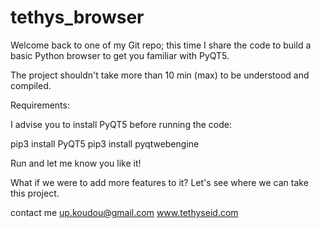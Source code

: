# tethys_browser

Welcome back to one of my Git repo; this time I share the code to build a basic Python browser to get you familiar with PyQT5.

 The project shouldn't take more than 10 min (max) to be understood and compiled.

 Requirements:

 I advise you to install PyQT5 before running the code:

 pip3 install PyQT5
 pip3 install pyqtwebengine

 Run and let me know you like it!

 What if we were to add more features to it? Let's see where we can take this project.

 contact me up.koudou@gmail.com
 www.tethyseid.com